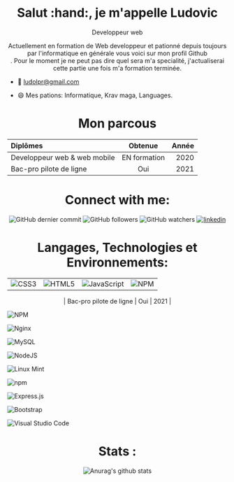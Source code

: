 <h1 align="center">Salut :hand:, je m'appelle Ludovic</h1>
<p align="center">Developpeur web</p>

<center>

Actuellement en formation de Web developpeur et pationné depuis toujours par l'informatique en générale vous voici sur mon profil Github<br>. Pour le moment je ne peut pas dire quel sera m'a specialité, j'actualiserai cette partie une fois m'a formation terminée.

</center>

- :email: ludolpr@gmail.com

- :smile: Mes pations: Informatique, Krav maga, Languages.


<h1 align="center">Mon parcous</h1>

<div align="center">

| Diplômes                    | Obtenue          |  Année  |
| :---                        | :----:           |    ---: |
| Developpeur web & web mobile| EN formation     | 2020    |
| Bac-pro pilote de ligne     | Oui              | 2021    |

</div>


<h1 align="center">Connect with me:</h1>

<div align="center">

![GitHub dernier commit](liens)
![GitHub followers](liens)
![GitHub watchers](liens)
 [![linkedin](https://img.shields.io/badge/linkedin-0A66C2?style=for-the-badge&logo=linkedin&logoColor=white&style=social)](https://www.linkedin.com/in/ludovic-leprout-7b1635244/)

</div>


<h1 align="center">Langages, Technologies et Environnements:</h1>
<div align="center">

|                    |            |    |   |
| :---                        | :----:           | :----: |    ---: |
| ![CSS3](https://img.shields.io/badge/css3-%231572B6.svg?style=for-the-badge&logo=css3&logoColor=white) | ![HTML5](https://img.shields.io/badge/html5-%23E34F26.svg?style=for-the-badge&logo=html5&logoColor=white)| ![JavaScript](https://img.shields.io/badge/javascript-%23323330.svg?style=for-the-badge&logo=javascript&logoColor=%23F7DF1E) |![NPM](https://img.shields.io/badge/NPM-%23000000.svg?style=for-the-badge&logo=npm&logoColor=white)

| Bac-pro pilote de ligne     | Oui              | 2021    |

</div>



![NPM](https://img.shields.io/badge/NPM-%23000000.svg?style=for-the-badge&logo=npm&logoColor=white)<br>

![Nginx](https://img.shields.io/badge/nginx-%23009639.svg?style=for-the-badge&logo=nginx&logoColor=white)

![MySQL](https://img.shields.io/badge/mysql-%2300f.svg?style=for-the-badge&logo=mysql&logoColor=white)

![NodeJS](https://img.shields.io/badge/node.js-6DA55F?style=for-the-badge&logo=node.js&logoColor=white)

![Linux Mint](https://img.shields.io/badge/Linux%20Mint-87CF3E?style=for-the-badge&logo=Linux%20Mint&logoColor=white)

![npm](https://img.shields.io/npm/v/git?color=orange&label=git&logo=git&style=for-the-badge)
<!-- ![Figma](https://img.shields.io/badge/figma-%23F24E1E.svg?style=for-the-badge&logo=figma&logoColor=white) -->
![Express.js](https://img.shields.io/badge/express.js-%23404d59.svg?style=for-the-badge&logo=express&logoColor=%2361DAFB)
<!-- ![Electron.js](https://img.shields.io/badge/Electron-191970?style=for-the-badge&logo=Electron&logoColor=white) -->
![Bootstrap](https://img.shields.io/badge/bootstrap-%23563D7C.svg?style=for-the-badge&logo=bootstrap&logoColor=white)
<!-- ![Vue.js](https://img.shields.io/badge/vuejs-%2335495e.svg?style=for-the-badge&logo=vuedotjs&logoColor=%234FC08D) -->
![Visual Studio Code](https://img.shields.io/badge/Visual%20Studio%20Code-0078d7.svg?style=for-the-badge&logo=visual-studio-code&logoColor=white)

</div>

<h1 align="center">Stats :</h1>

<div align="center">
 
![Anurag's github stats](https://github-readme-stats.vercel.app/api?username=ludolpr&theme=chartreuse-dark&show_icons=true)
 
 </div>
